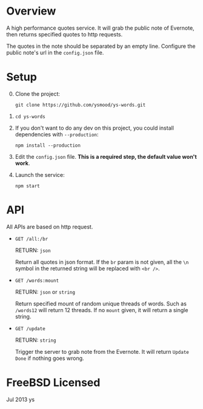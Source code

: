# Overview

A high performance quotes service. It will grab the public note of Evernote,
then returns specified quotes to http requests.

The quotes in the note should be separated by an empty line.
Configure the public note's url in the `config.json` file.

# Setup

 0. Clone the project:

        git clone https://github.com/ysmood/ys-words.git

 0. `cd ys-words`

 0. If you don't want to do any dev on this project,
    you could install dependencies with `--production`:

        npm install --production

 0. Edit the `config.json` file.
    **This is a required step, the default value won't work**.

 0. Launch the service:

        npm start


# API
All APIs are based on http request.

* `GET /all:/br`

  RETURN: `json`
  
  Return all quotes in json format. If the `br` param is not given,
  all the `\n` symbol in the returned string will be replaced with `<br />`.

* `GET /words:mount`

  RETURN: `json` or `string`
  
  Return specified mount of random unique threads of words.
  Such as `/words12` will return 12 threads.
  If no `mount` given, it will return a single string.

* `GET /update`

  RETURN: `string`
  
  Trigger the server to grab note from the Evernote.
  It will return `Update Done` if nothing goes wrong.


# FreeBSD Licensed

Jul 2013 ys